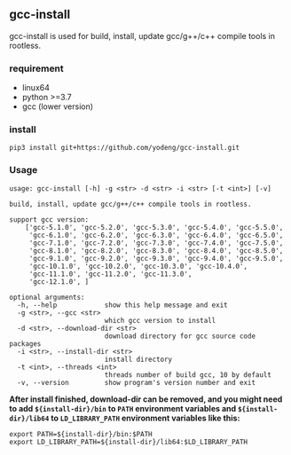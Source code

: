 ## gcc-install

gcc-install is used for build, install, update gcc/g++/c++ compile tools in rootless.



### requirement

+ linux64
+ python >=3.7
+ gcc     (lower version)



### install

```
pip3 install git+https://github.com/yodeng/gcc-install.git
```



### Usage

```
usage: gcc-install [-h] -g <str> -d <str> -i <str> [-t <int>] [-v]

build, install, update gcc/g++/c++ compile tools in rootless.

support gcc version: 
	['gcc-5.1.0', 'gcc-5.2.0', 'gcc-5.3.0', 'gcc-5.4.0', 'gcc-5.5.0',
	 'gcc-6.1.0', 'gcc-6.2.0', 'gcc-6.3.0', 'gcc-6.4.0', 'gcc-6.5.0', 
	 'gcc-7.1.0', 'gcc-7.2.0', 'gcc-7.3.0', 'gcc-7.4.0', 'gcc-7.5.0',
	 'gcc-8.1.0', 'gcc-8.2.0', 'gcc-8.3.0', 'gcc-8.4.0', 'gcc-8.5.0', 
	 'gcc-9.1.0', 'gcc-9.2.0', 'gcc-9.3.0', 'gcc-9.4.0', 'gcc-9.5.0',
	 'gcc-10.1.0', 'gcc-10.2.0', 'gcc-10.3.0', 'gcc-10.4.0',
	 'gcc-11.1.0', 'gcc-11.2.0', 'gcc-11.3.0', 
	 'gcc-12.1.0', ]	 

optional arguments:
  -h, --help            show this help message and exit
  -g <str>, --gcc <str>
                        which gcc version to install
  -d <str>, --download-dir <str>
                        download directory for gcc source code packages
  -i <str>, --install-dir <str>
                        install directory
  -t <int>, --threads <int>
                        threads number of build gcc, 10 by default
  -v, --version         show program's version number and exit
```



**After install finished,  download-dir can be removed, and you might need to add `${install-dir}/bin` to `PATH` environment variables and `${install-dir}/lib64` to `LD_LIBRARY_PATH`  environment variables like this:**

```shell
export PATH=${install-dir}/bin:$PATH
export LD_LIBRARY_PATH=${install-dir}/lib64:$LD_LIBRARY_PATH
```
